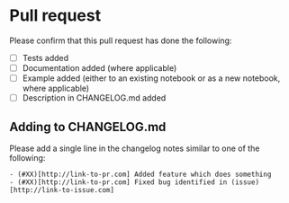 # Pull request

Please confirm that this pull request has done the following:

- [ ] Tests added
- [ ] Documentation added (where applicable)
- [ ] Example added (either to an existing notebook or as a new notebook, where applicable)
- [ ] Description in CHANGELOG.md added

## Adding to CHANGELOG.md

Please add a single line in the changelog notes similar to one of the following:

```
- (#XX)[http://link-to-pr.com] Added feature which does something
- (#XX)[http://link-to-pr.com] Fixed bug identified in (issue)[http://link-to-issue.com]
```

